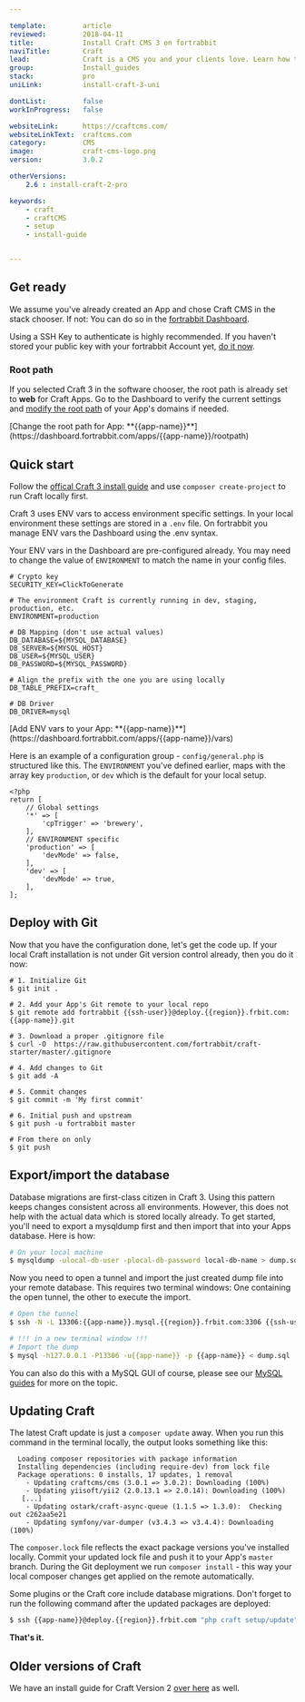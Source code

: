 ```yaml
---

template:         article
reviewed:         2018-04-11
title:            Install Craft CMS 3 on fortrabbit
naviTitle:        Craft
lead:             Craft is a CMS you and your clients love. Learn how to deploy Craft using Git on fortrabbit.
group:            Install_guides
stack:            pro
uniLink:          install-craft-3-uni

dontList:         false
workInProgress:   false

websiteLink:      https://craftcms.com/
websiteLinkText:  craftcms.com
category:         CMS
image:            craft-cms-logo.png
version:          3.0.2

otherVersions:
    2.6 : install-craft-2-pro

keywords:
    - craft
    - craftCMS
    - setup
    - install-guide


---
```


<!--
TODO:
- Assets
- Volumes
- Caching
- https://github.com/craftcms/cms/issues/2500
-->

## Get ready

We assume you've already created an App and chose Craft CMS in the stack chooser. If not: You can do so in the [fortrabbit Dashboard](/dashboard). 

Using a SSH Key to authenticate is highly recommended. If you haven't stored your public key with your fortrabbit Account yet, [do it now](/ssh-keys#toc-save-your-public-ssh-keys-with-your-fortrabbit-account).


### Root path

If you selected Craft 3 in the software chooser, the root path is already set to **web** for Craft Apps. Go to the Dashboard to verify the current settings and [modify the root path](/app#toc-root-path) of your App's domains if needed. 

<div markdown="1" data-user="known">
[Change the root path for App: **{{app-name}}**](https://dashboard.fortrabbit.com/apps/{{app-name}}/rootpath)
</div>


## Quick start

Follow the [offical Craft 3 install guide](https://github.com/craftcms/docs/blob/master/en/installation.md) and use `composer create-project` to run Craft locally first.

Craft 3 uses ENV vars to access environment specific settings. In your local environment these settings are stored in a `.env` file. On fortrabbit you manage ENV vars the Dashboard using the .env syntax.

Your ENV vars in the Dashboard are pre-configured already. You may need to change the value of `ENVIRONMENT` to match the name in your config files.

```osterei32
# Crypto key
SECURITY_KEY=ClickToGenerate

# The environment Craft is currently running in dev, staging, production, etc.
ENVIRONMENT=production

# DB Mapping (don't use actual values)
DB_DATABASE=${MYSQL_DATABASE}
DB_SERVER=${MYSQL_HOST}
DB_USER=${MYSQL_USER}
DB_PASSWORD=${MYSQL_PASSWORD}

# Align the prefix with the one you are using locally
DB_TABLE_PREFIX=craft_

# DB Driver
DB_DRIVER=mysql
```

<div markdown="1" data-user="known">
[Add ENV vars to your App: **{{app-name}}**](https://dashboard.fortrabbit.com/apps/{{app-name}}/vars)
</div>

Here is an example of a configuration group - `config/general.php` is structured like this. The `ENVIRONMENT` you've defined earlier, maps with the array key `production`, or `dev` which is the default for your local setup.

```
<?php
return [
    // Global settings
    '*' => [
        'cpTrigger' => 'brewery',
    ],
    // ENVIRONMENT specific 
    'production' => [
        'devMode' => false,
    ],
    'dev' => [
        'devMode' => true,
    ],
];
```

## Deploy with Git

Now that you have the configuration done, let's get the code up. If your local Craft installation is not under Git version control already, then you do it now:

```
# 1. Initialize Git
$ git init .

# 2. Add your App's Git remote to your local repo
$ git remote add fortrabbit {{ssh-user}}@deploy.{{region}}.frbit.com:{{app-name}}.git

# 3. Download a proper .gitignore file
$ curl -O  https://raw.githubusercontent.com/fortrabbit/craft-starter/master/.gitignore

# 4. Add changes to Git
$ git add -A

# 5. Commit changes
$ git commit -m 'My first commit'

# 6. Initial push and upstream
$ git push -u fortrabbit master

# From there on only
$ git push
```

## Export/import the database

Database migrations are first-class citizen in Craft 3. Using this pattern keeps changes consistent across all environments. However, this does not help with the actual data which is stored locally already. To get started, you'll need to export a mysqldump first and then import that into your Apps database. Here is how:

```bash
# On your local machine
$ mysqldump -ulocal-db-user -plocal-db-password local-db-name > dump.sql
```

Now you need to open a tunnel and import the just created dump file into your remote database. This requires two terminal windows: One containing the open tunnel, the other to execute the import.

```bash
# Open the tunnel
$ ssh -N -L 13306:{{app-name}}.mysql.{{region}}.frbit.com:3306 {{ssh-user}}@deploy.{{region}}.frbit.com

# !!! in a new terminal window !!!
# Import the dump
$ mysql -h127.0.0.1 -P13306 -u{{app-name}} -p {{app-name}} < dump.sql
```

You can also do this with a MySQL GUI of course, please see our [MySQL guides](/mysql) for more on the topic.


## Updating Craft

The latest Craft update is just a `composer update` away. When you run this command in the terminal locally, the output looks something like this: 

```plain
  Loading composer repositories with package information
  Installing dependencies (including require-dev) from lock file
  Package operations: 0 installs, 17 updates, 1 removal
    - Updating craftcms/cms (3.0.1 => 3.0.2): Downloading (100%)
    - Updating yiisoft/yii2 (2.0.13.1 => 2.0.14): Downloading (100%)
   [...]
    - Updating ostark/craft-async-queue (1.1.5 => 1.3.0):  Checking out c262aa5e21
    - Updating symfony/var-dumper (v3.4.3 => v3.4.4): Downloading (100%)

```

The `composer.lock` file reflects the exact package versions you've installed locally. Commit your updated lock file and push it to your App's `master` branch. During the Git deployment we run `composer install` - this way your local composer changes get applied on the remote automatically.

Some plugins or the Craft core include database migrations. Don't forget to run the following command after the updated packages are deployed:

```bash
$ ssh {{app-name}}@deploy.{{region}}.frbit.com "php craft setup/update"
```


**That's it.** 

## Older versions of Craft

We have an install guide for Craft Version 2 [over here](/install-craft-2-pro) as well.


